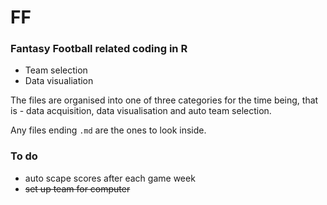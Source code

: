 # FF
### Fantasy Football related coding in R
 - Team selection
 - Data visualiation

The files are organised into one of three categories for the time being, that is - data acquisition, data visualisation and auto team selection.

Any files ending `.md` are the ones to look inside. 

### To do 
 - auto scape scores after each game week
 - ~~set up team for computer~~
